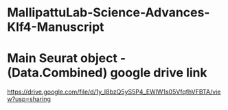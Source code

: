 # MallipattuLab-Science-Advances-Klf4-Manuscript

# Main Seurat object - (Data.Combined) google drive link

https://drive.google.com/file/d/1y_I8bzQ5yS5P4_EWlW1s05VfqfhVFBTA/view?usp=sharing

